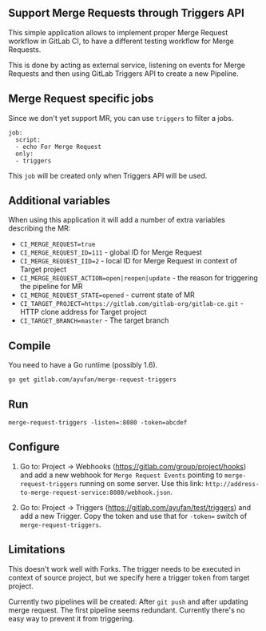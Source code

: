 ## Support Merge Requests through Triggers API

This simple application allows to implement proper Merge Request workflow in GitLab CI,
to have a different testing workflow for Merge Requests.
 
This is done by acting as external service, listening on events
for Merge Requests and then using GitLab Triggers API to create a new Pipeline.

## Merge Request specific jobs

Since we don't yet support MR, you can use `triggers` to filter a jobs.

```
job:
  script:
  - echo For Merge Request
  only:
  - triggers
```

This `job` will be created only when Triggers API will be used.

## Additional variables

When using this application it will add a number of extra variables describing the MR:
- `CI_MERGE_REQUEST=true`
- `CI_MERGE_REQUEST_ID=111` - global ID for Merge Request
- `CI_MERGE_REQUEST_IID=2` - local ID for Merge Request in context of Target project
- `CI_MERGE_REQUEST_ACTION=open|reopen|update` - the reason for triggering the pipeline for MR
- `CI_MERGE_REQUEST_STATE=opened` - current state of MR
- `CI_TARGET_PROJECT=https://gitlab.com/gitlab-org/gitlab-ce.git` - HTTP clone address for Target project
- `CI_TARGET_BRANCH=master` - The target branch

## Compile

You need to have a Go runtime (possibly 1.6).

```
go get gitlab.com/ayufan/merge-request-triggers
```

## Run

```
merge-request-triggers -listen=:8080 -token=abcdef
```

## Configure

1. Go to: Project -> Webhooks (https://gitlab.com/group/project/hooks) and add a new webhook for `Merge Request Events`
pointing to `merge-request-triggers` running on some server. Use this link: `http://address-to-merge-request-service:8080/webhook.json`.

2. Go to: Project -> Triggers (https://gitlab.com/ayufan/test/triggers) and add a new Trigger.
Copy the token and use that for `-token=` switch of `merge-request-triggers`.

## Limitations

This doesn't work well with Forks. The trigger needs to be executed in context of source project,
but we specify here a trigger token from target project.

Currently two pipelines will be created: After `git push` and after updating merge request.
The first pipeline seems redundant. Currently there's no easy way to prevent it from triggering.
